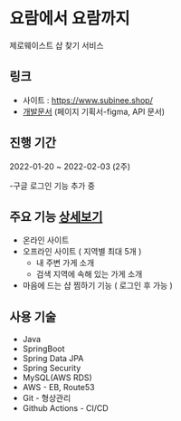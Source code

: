 # 요람에서 요람까지
제로웨이스트 샵 찾기 서비스

## 링크
- 사이트 : https://www.subinee.shop/
- <a href="https://verbena-bonnet-75e.notion.site/a14085f78b8b498ca5d74da381cb5107">개발문서</a> (페이지 기획서-figma, API 문서)

## 진행 기간
2022-01-20 ~ 2022-02-03 (2주)

-구글 로그인 기능 추가 중

## 주요 기능 <a href="https://github.com/suubinkim/cradleTocradle_back/wiki/%EC%A3%BC%EC%9A%94-%EA%B8%B0%EB%8A%A5">상세보기</a>
- 온라인 사이트 
- 오프라인 사이트 ( 지역별 최대 5개 )
  - 내 주변 가게 소개
  - 검색 지역에 속해 있는 가게 소개
- 마음에 드는 샵 찜하기 기능 ( 로그인 후 가능 )

## 사용 기술
- Java
- SpringBoot
- Spring Data JPA
- Spring Security
- MySQL(AWS RDS)
- AWS - EB, Route53
- Git - 형상관리
- Github Actions - CI/CD

